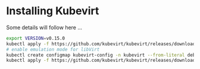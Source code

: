 # Installing Kubevirt

Some details will follow here ...

```bash
export VERSION=v0.15.0
kubectl apply -f https://github.com/kubevirt/kubevirt/releases/download/$VERSION/kubevirt-operator.yaml
# enable emulation mode for libVirt
kubectl create configmap kubevirt-config -n kubevirt --from-literal debug.useEmulation=true
kubectl apply -f https://github.com/kubevirt/kubevirt/releases/download/$VERSION/kubevirt-cr.yaml
```